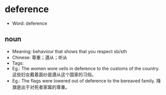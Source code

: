 # deference

- Word: deference

## noun

- Meaning: behaviour that shows that you respect sb/sth
- Chinese: 尊重；遵从；听从
- Tags: 
- Eg.: The women wore veils in deference to the customs of the country. 这些妇女戴着面纱是遵从这个国家的习俗。
- Eg.: The flags were lowered out of deference to the bereaved family. 降旗是出于对死者家属的尊重。


